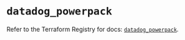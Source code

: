 # `datadog_powerpack`

Refer to the Terraform Registry for docs: [`datadog_powerpack`](https://registry.terraform.io/providers/datadog/datadog/3.63.0/docs/resources/powerpack).
